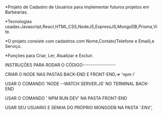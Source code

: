 *Projeto de Cadastro de Usuários para implementar futuros projetos em Barbearias.


*Tecnologias usadas:Javascript,React,HTML,CSS,NodeJS,ExpressJS,MongoDB,Prisma,Vite.


*O projeto consiste com cadastros com Nome,Contato(Telefone e Email),e Serviço.


*Funções para Criar, Ler, Atualizar e Excluir.

INSTRUÇÔES PARA RODAR O CÓDIGO-----------------

CRIAR O NODE NAS PASTAS BACK-END E FRONT-END,=> 'npm i'

USAR O COMANDO 'NODE --WATCH SERVER.JS' NO TERMINAL BACK-END

USAR O COMANDO ' NPM RUN DEV' NA PASTA FRONT-END

USAR SEU USUARIO E SENHA DO PRÓPRIO MONGODB NA PASTA '.ENV',

